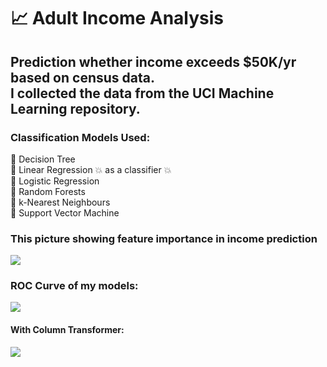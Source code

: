 # 📈 Adult Income Analysis
## Prediction whether income exceeds $50K/yr based on census data. <br> I collected the data from the UCI Machine Learning repository.

### Classification Models Used:

🤖 Decision Tree <br>
🤖 Linear Regression 💥 as a classifier 💥 <br>
🤖 Logistic Regression <br>
🤖 Random Forests <br>
🤖 k-Nearest Neighbours <br>
🤖 Support Vector Machine <br>

### This picture showing feature importance in income prediction <br>
![](https://github.com/axrozwadowska/Adult_Income_Analysis/blob/master/images/wordcloud.png)

### ROC Curve of my models: 
![](https://github.com/axrozwadowska/Adult_Income_Analysis/blob/master/images/ROC.png)

#### With Column Transformer: <br>
![](https://github.com/axrozwadowska/Adult_Income_Analysis/blob/master/images/ROC_ColumnTransformer.png)

